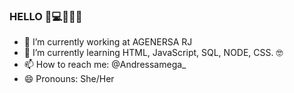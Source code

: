 ### HELLO  👋💻👩‍💻🤩



- 🔭 I’m currently working at AGENERSA RJ
- 🌱 I’m currently learning HTML, JavaScript, SQL, NODE, CSS. 🤓
- 📫 How to reach me: @Andressamega_
- 😄 Pronouns: She/Her

